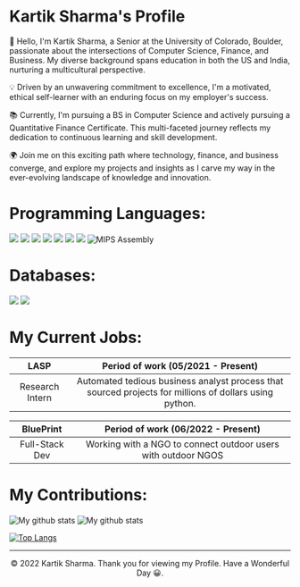 # Kartik Sharma's Profile


👋 Hello, I'm Kartik Sharma, a Senior at the University of Colorado, Boulder, passionate about the intersections of Computer Science, Finance, and Business. My diverse background spans education in both the US and India, nurturing a multicultural perspective.

💡 Driven by an unwavering commitment to excellence, I'm a motivated, ethical self-learner with an enduring focus on my employer's success.

📚 Currently, I'm pursuing a BS in Computer Science and actively pursuing a Quantitative Finance Certificate. This multi-faceted journey reflects my dedication to continuous learning and skill development.

🌍 Join me on this exciting path where technology, finance, and business converge, and explore my projects and insights as I carve my way in the ever-evolving landscape of knowledge and innovation.


# Programming Languages:
<p>
  <img src="https://img.shields.io/badge/Python-3776AB?style=for-the-badge&logo=python&logoColor=white" />
  <img src="https://img.shields.io/badge/HTML5-E34F26?style=for-the-badge&logo=html5&logoColor=white" />
  <img src="https://img.shields.io/badge/CSS3-1572B6?style=for-the-badge&logo=css3&logoColor=white" />
  <img src="https://img.shields.io/badge/JavaScript-323330?style=for-the-badge&logo=javascript&logoColor=F7DF1E" />
  <img src="https://img.shields.io/badge/C%2B%2B-00599C?style=for-the-badge&logo=c%2B%2B&logoColor=white" />
  <img src="https://img.shields.io/badge/Java-ED8B00?style=for-the-badge&logo=java&logoColor=white" />
  <img src="https://img.shields.io/badge/json-5E5C5C?style=for-the-badge&logo=json&logoColor=white" />
 <img alt="MIPS Assembly" src="https://camo.githubusercontent.com/3300e46f3639e9d6a1fa0649970ebc282ed2a4ed2ff39ec2613d4286a561fa59/68747470733a2f2f637573746f6d2d69636f6e2d6261646765732e64656d6f6c61622e636f6d2f62616467652f417373656d626c792d3532353235322e7376673f6c6f676f3d61736d2d686578266c6f676f436f6c6f723d7768697465" data-canonical-src="https://custom-icon-badges.demolab.com/badge/Assembly-525252.svg?logo=asm-hex&amp;logoColor=white" style="max-width: 100%;">
</p>

# Databases:
<p>
  <img src="https://img.shields.io/badge/MySQL-00000F?style=for-the-badge&logo=mysql&logoColor=white" />
  <img src="https://img.shields.io/badge/PostgreSQL-316192?style=for-the-badge&logo=postgresql&logoColor=white" />

</p>


# My Current Jobs:

| LASP | Period of work (05/2021 - Present) |
|:---------:|:----------------------------------:|
| Research Intern | Automated tedious business analyst process that sourced projects for millions of dollars using python.|

| BluePrint | Period of work (06/2022 - Present) |
|:---------:|:----------------------------------:|
| Full-Stack Dev | Working with a NGO to connect outdoor users with outdoor NGOS |



# My Contributions:

<img align="center" src="https://github-readme-streak-stats.herokuapp.com?user=karsharma10&theme=vue-dark&hide_border=true&date_format=M%20j%5B%2C%20Y%5D" alt="My github stats" />

<img align="center" src="https://github-readme-stats.vercel.app/api?username=karsharma10&show_icons=true&include_all_commits=true&theme=cobalt&hide_border=true" alt="My github stats" /> 

[![Top Langs](https://github-readme-stats.vercel.app/api/top-langs/?username=karsharma10&layout=compact&theme=cobalt)](https://github.com/anuraghazra/github-readme-stats)

---
<p align="center"> © 2022 Kartik Sharma. Thank you for viewing my Profile. Have a Wonderful Day 😀. </p>
<p align="center">
</p>


